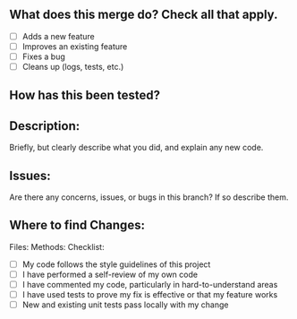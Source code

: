 ## What does this merge do? Check all that apply.
- [ ] Adds a new feature
- [ ] Improves an existing feature
- [ ] Fixes a bug
- [ ] Cleans up (logs, tests, etc.)

## How has this been tested?

## Description:
Briefly, but clearly describe what you did, and explain any new code.

## Issues:
Are there any concerns, issues, or bugs in this branch? If so describe them.

## Where to find Changes:
Files:
Methods:
Checklist:

- [ ] My code follows the style guidelines of this project
- [ ] I have performed a self-review of my own code
- [ ] I have commented my code, particularly in hard-to-understand areas
- [ ] I have used tests to prove my fix is effective or that my feature works
- [ ] New and existing unit tests pass locally with my change
